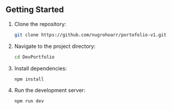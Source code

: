 
## Getting Started

1. Clone the repository:
    ```bash
    git clone https://github.com/nugrohoarr/portofolio-v1.git
    ```
2. Navigate to the project directory:
    ```bash
    cd DevPortfolio
    ```
3. Install dependencies:
    ```bash
    npm install
    ```
4. Run the development server:
    ```bash
    npm run dev
    ```
